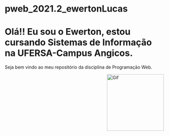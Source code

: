 # pweb_2021.2_ewertonLucas

<div>
    <h1>Olá!! Eu sou o Ewerton, estou cursando Sistemas de Informação na UFERSA-Campus Angicos.</h1>
    <p>Seja bem vindo ao meu repositório da disciplina de Programação Web.</p>
</div>

<div> 
   <a href="https://picasion.com/"><img align="right" title="GifAnimado" alt="Gif " src="https://i.picasion.com/pic92/a316e3bdc4867362f0c5a7129cd755db.gif" width="180" height="180" border="0" alt="https://picasion.com/" /></a><br />
</div>